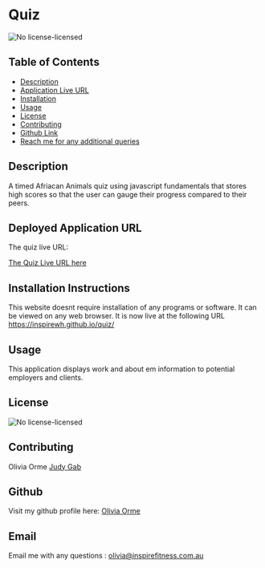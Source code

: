 # Quiz
 ![No license-licensed](https://img.shields.io/badge/license-No%20license-green)

## Table of Contents
* [Description](#description)
* [Application Live URL](#Deployed-Application-URL)
* [Installation](#installation-instructions)
* [Usage](#usage)
* [License](#license)
* [Contributing](#contributing)
* [Github Link](#github)
* [Reach me for any additional queries](#email)

## Description
A timed Afriacan Animals quiz using javascript fundamentals that stores high scores so that the user can gauge their progress compared to their peers.

## Deployed Application URL
The quiz live URL:

[The Quiz Live URL here](https://inspirewh.github.io/quiz/)

## Installation Instructions
This website doesnt require installation of any programs or software. It can be viewed on any web browser. It is now live at the following URL https://inspirewh.github.io/quiz/

## Usage
 This application displays work and about em information to potential employers and clients.

## License
 ![No license-licensed](https://img.shields.io/badge/license-No%20license-green)

## Contributing
Olivia Orme
[Judy Gab](https://github.com/judygab)


## Github
Visit my github profile here: [Olivia Orme](https://github.com/inspirewh)

## Email
Email me with any questions : olivia@inspirefitness.com.au
